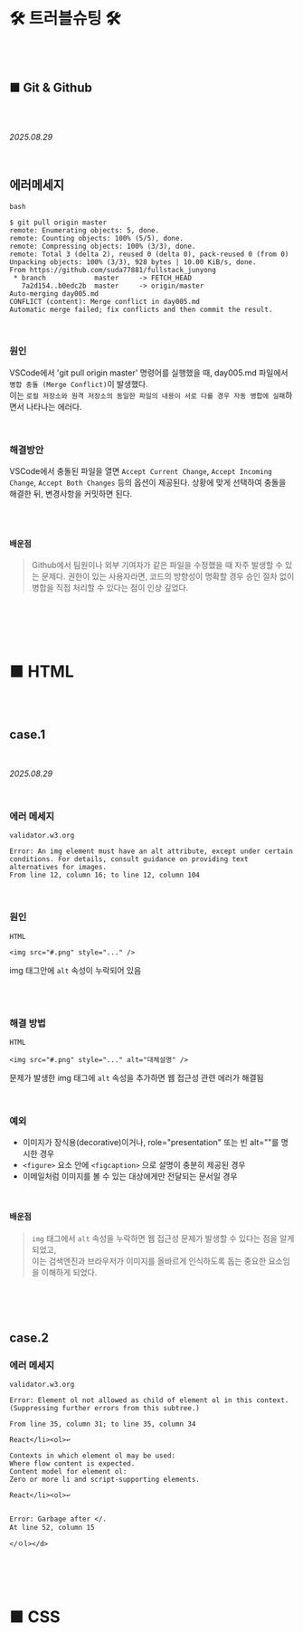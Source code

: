 **🛠 트러블슈팅 🛠**
=

<br/>
<br/>

**■ Git & Github**
-

<br/>
<br/>

*2025.08.29*

<br/>


## 에러메세지

```
bash

$ git pull origin master
remote: Enumerating objects: 5, done.
remote: Counting objects: 100% (5/5), done.
remote: Compressing objects: 100% (3/3), done.
remote: Total 3 (delta 2), reused 0 (delta 0), pack-reused 0 (from 0)
Unpacking objects: 100% (3/3), 928 bytes | 10.00 KiB/s, done.
From https://github.com/suda77881/fullstack_junyong
 * branch            master     -> FETCH_HEAD
   7a2d154..b0edc2b  master     -> origin/master
Auto-merging day005.md
CONFLICT (content): Merge conflict in day005.md
Automatic merge failed; fix conflicts and then commit the result.
```

<br/>

### 원인 
 VSCode에서 'git pull origin master' 명령어를 실행했을 때, day005.md 파일에서 `병합 충돌 (Merge Conflict)`이 발생했다. <br/>이는 `로컬 저장소와 원격 저장소의 동일한 파일의 내용이 서로 다를 경우 자동 병합에 실패`하면서 나타나는 에러다.

<br/>

### 해결방안
 VSCode에서 충돌된 파일을 열면 `Accept Current Change`, `Accept Incoming Change`, `Accept Both Changes` 등의 옵션이 제공된다.
상황에 맞게 선택하여 충돌을 해결한 뒤, 변경사항을 커밋하면 된다.

<br/>
<br/>

#### 배운점 <br>
> Github에서 팀원이나 외부 기여자가 같은 파일을 수정했을 때 자주 발생할 수 있는 문제다. 권한이 있는 사용자라면, 코드의 방향성이 명확할 경우 승인 절차 없이 병합을 직접 처리할 수 있다는 점이 인상 깊었다.

<br/>
<br/>
<br/>
<br/>

**■ HTML**
=

<br/>
<br/>

**case.1**
-

<br/>

*2025.08.29*

<br/>

### 에러 메세지

```
validator.w3.org

Error: An img element must have an alt attribute, except under certain conditions. For details, consult guidance on providing text alternatives for images.
From line 12, column 16; to line 12, column 104
```
<br>

### 원인  

```
HTML

<img src="#.png" style="..." />
```


img 태그안에 `alt` 속성이 누락되어 있음

<br>
<br>

### 해결 방법


```
HTML

<img src="#.png" style="..." alt="대체설명" />
```

문제가 발생한 img 태그에 `alt` 속성을 추가하면 웹 접근성 관련 에러가 해결됨


<br>

### 예외

- 이미지가 장식용(decorative)이거나, role="presentation" 또는 빈 alt=""를 명시한 경우 
- `<figure>` 요소 안에 `<figcaption>` 으로 설명이 충분히 제공된 경우
- 이메일처럼 이미지를 볼 수 있는 대상에게만 전달되는 문서일 경우 

<br>

#### 배운점

> `img` 태그에서 `alt` 속성을 누락하면 웹 접근성 문제가 발생할 수 있다는 점을 알게 되었고,  
> 이는 검색엔진과 브라우저가 이미지를 올바르게 인식하도록 돕는 중요한 요소임을 이해하게 되었다.

<br/>
<br/>
<br/>

**case.2**
-

### 에러 메세지

```
validator.w3.org

Error: Element ol not allowed as child of element ol in this context. (Suppressing further errors from this subtree.)

From line 35, column 31; to line 35, column 34

React</li><ol>↩     

Contexts in which element ol may be used:
Where flow content is expected.
Content model for element ol:
Zero or more li and script-supporting elements.

React</li><ol>↩
```

```validator.w3.org

Error: Garbage after </.
At line 52, column 15

</ㅇl></d>
```

<br/>
<br/>
<br/>

**■ CSS**
=

<br/>
<br/>
<br/>

